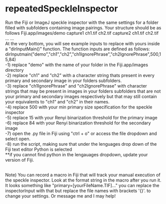 # repeatedSpeckleInspector
Run the Fiji or ImageJ speckle inspector with the same settings for a folder filled with subfolders containing image pairings. 
Your structure should be as follows 
  Fiji.app/images/demo
    capture1
      ch1.tif
      ch2.tif
    capture2
      ch1.tif
      ch2.tif
      ...
    ...
<br />
At the very bottom, you will see example inputs to replace with yours inside a "dirInputMain()" function.
The function inputs are defined as follows:<br />
  dirInputmain("demo","ch1","ch2","ch1IgnorePhrase","ch2IgnorePhrase",500,15,84) <br />
    -1) replace "demo" with the name of your folder in the Fiji.app/images directory <br />
    -2) replace "ch1" and "ch2" with a character string thats present in every primary and secondary image in your folders subfolders. <br />
    -3) replace "ch1IgnorePhrase" and "ch2IgnorePhrase" with character strings that may be present in images in your folders subfolders that are not your primary and secondary images respectively but that may still contain your equivalents to "ch1" and "ch2" in their names. <br />
    -4) replace 500 with your min primary size specification for the speckle inspector <br />
    -5) replace 15 with your Renyi binarization threshold for the primary image <br />
    -6) replace 84 with your Renyi binarization threshold for the secondary image <br />
    -7) open the .py file in Fiji using "ctrl + o" or access the file dropdown and select open. <br />
    -8) run the script, making sure that under the lenguages drop down of the Fiji text editor Python is selected <br />
      **if you cannot find python in the lengauages dropdown, update your version of Fiji. <br />

<br />
Note) You can record a macro in Fiji that will track your manual execution of the speckle inspector. Look at the format string in the macro after you run it.
It looks something like "primary=[yourFileName.TIF]..." you can replace the inspectorInput with that but replace the 
file names with brackets '{}'. to change your settings. Or message me and I may help!



